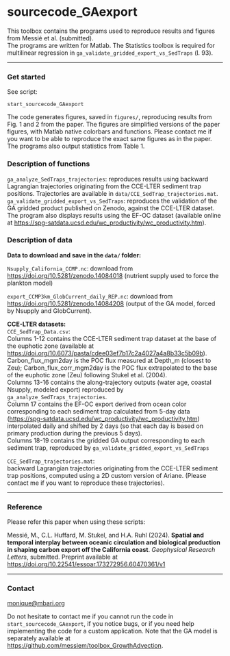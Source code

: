 # sourcecode_GAexport

This toolbox contains the programs used to reproduce results and figures from Messié et al. (submitted).   
The programs are written for Matlab. The Statistics toolbox is required for multilinear regression in `ga_validate_gridded_export_vs_SedTraps` (l. 93).

* * *

### Get started ###

See script:  

	start_sourcecode_GAexport

The code generates figures, saved in `figures/`, reproducing results from Fig. 1 and 2 from the paper. The figures are simplified versions of the paper figures, with Matlab native colorbars and functions. Please contact me if you want to be able to reproduce the exact same figures as in the paper. The programs also output statistics from Table 1.
  
### Description of functions ### 

`ga_analyze_SedTraps_trajectories`: reproduces results using backward Lagrangian trajectories originating from the CCE-LTER sediment trap positions. Trajectories are available in `data/CCE_SedTrap_trajectories.mat`.  
`ga_validate_gridded_export_vs_SedTraps`: reproduces the validation of the GA gridded product published on Zenodo, against the CCE-LTER dataset. The program also displays results using the EF-OC dataset (available online at https://spg-satdata.ucsd.edu/wc_productivity/wc_productivity.htm). 

### Description of data ###

**Data to download and save in the `data/` folder:** 

`Nsupply_California_CCMP.nc`: download from https://doi.org/10.5281/zenodo.14084018 (nutrient supply used to force the plankton model)

`export_CCMP3km_GlobCurrent_daily_REP.nc`: download from https://doi.org/10.5281/zenodo.14084208 (output of the GA model, forced by Nsupply and GlobCurrent).

**CCE-LTER datasets:**  
`CCE_SedTrap_Data.csv`:  
Columns 1-12 contains the CCE-LTER sediment trap dataset at the base of the euphotic zone (available at https://doi.org/10.6073/pasta/cdee03ef7b17c2a4027a4a8b33c5b09b). Carbon_flux_mgm2day is the POC flux measured at Depth_m (closest to Zeu); Carbon_flux_corr_mgm2day is the POC flux extrapolated to the base of the euphotic zone (Zeu) following Stukel et al. (2004).  
Columns 13-16 contains the along-trajectory outputs (water age, coastal Nsupply, modeled export) reproduced by `ga_analyze_SedTraps_trajectories`.  
Column 17 contains the EF-OC export derived from ocean color corresponding to each sediment trap calculated from 5-day data (https://spg-satdata.ucsd.edu/wc_productivity/wc_productivity.htm) interpolated daily and shifted by 2 days (so that each day is based on primary production during the previous 5 days).  
Columns 18-19 contains the gridded GA output corresponding to each sediment trap, reproduced by `ga_validate_gridded_export_vs_SedTraps`  

`CCE_SedTrap_trajectories.mat`:  
backward Lagrangian trajectories originating from the CCE-LTER sediment trap positions, computed using a 2D custom version of Ariane. (Please contact me if you want to reproduce these trajectories).


* * *

### Reference ###

Please refer this paper when using these scripts:  

Messié, M., C.L. Huffard, M. Stukel, and H.A. Ruhl (2024). **Spatial and temporal interplay between oceanic circulation and biological production in shaping carbon export off the California coast**.  *Geophysical Research Letters*, submitted. Preprint available at https://doi.org/10.22541/essoar.173272956.60470361/v1

* * *

### Contact ###

monique@mbari.org

Do not hesitate to contact me if you cannot run the code in `start_sourcecode_GAexport`, if you notice bugs, or if you need help implementing the code for a custom application. Note that the GA model is separately available at https://github.com/messiem/toolbox_GrowthAdvection.
